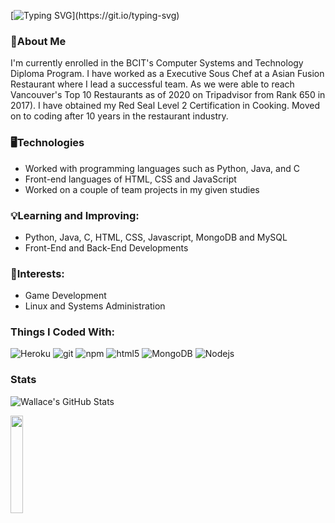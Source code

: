 [![Typing SVG](https://readme-typing-svg.demolab.com?font=Fira+Code&size=24&duration=4000&pause=1000&color=5FF73B&background=FFFFFF00&vCenter=true&width=435&lines=Hello%2C+I'm+Wallace.;Currently+a+BCIT+CST+Student.)](https://git.io/typing-svg)

### 👤About Me

I'm currently enrolled in the BCIT's Computer Systems and Technology Diploma Program. I have worked as a Executive Sous Chef at a Asian Fusion Restaurant where I lead a successful team. As we were able to reach Vancouver's Top 10 Restaurants as of 2020 on Tripadvisor from Rank 650 in 2017). I have obtained my Red Seal Level 2 Certification in Cooking. Moved on to coding after 10 years in the restaurant industry.

### 🖥️Technologies

- Worked with programming languages such as Python, Java, and C
- Front-end languages of HTML, CSS and JavaScript
- Worked on a couple of team projects in my given studies

### 💡Learning and Improving:

- Python, Java, C, HTML, CSS, Javascript, MongoDB and MySQL
- Front-End and Back-End Developments

### 🤔Interests:
- Game Development
- Linux and Systems Administration

<h3>Things I Coded With:</h3>
<p>
  <img alt="Heroku" src="https://img.shields.io/badge/-Heroku-430098?style=flat-square&logo=heroku&logoColor=white" />
  <img alt="git" src="https://img.shields.io/badge/-Git-F05032?style=flat-square&logo=git&logoColor=white" />
  <img alt="npm" src="https://img.shields.io/badge/-NPM-CB3837?style=flat-square&logo=npm&logoColor=white" />
  <img alt="html5" src="https://img.shields.io/badge/-HTML5-E34F26?style=flat-square&logo=html5&logoColor=white" />
  <img alt="MongoDB" src="https://img.shields.io/badge/-MongoDB-13aa52?style=flat-square&logo=mongodb&logoColor=white" />
  <img alt="Nodejs" src="https://img.shields.io/badge/-Nodejs-43853d?style=flat-square&logo=Node.js&logoColor=white" />
</p>

### Stats

  <img align="left" alt="Wallace's GitHub Stats" src="https://github-readme-stats.vercel.app/api?username=WallaceTrinh&show_icons=true&hide_border=false&title_color=ff652f&icon_color=BCA400&bg_color=01135A&text_color=ffffff&border_color=0z1b15" /><br>

<div align='left'>
<img src="https://github.com/WallaceTrinh/WallaceTrinh/blob/main/gif.gif?raw=true" href="https://github.com/WallaceTrinh" width="20%"/><br> 
</div>
